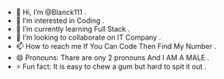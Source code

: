 - 👋 Hi, I’m @Blanck111 .
- 👀 I’m interested in Coding .
- 🌱 I’m currently learning Full Stack .
- 💞️ I’m looking to collaborate on IT Company .
- 📫 How to reach me If You Can Code Then Find My Number .
- 😄 Pronouns: Thare are ony 2 pronouns And I AM A MALE .
- ⚡ Fun fact: It is easy to  chew a gum but hard to spit it out .

